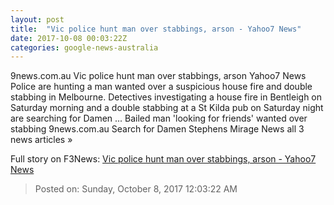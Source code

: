 ```yaml
---
layout: post
title:  "Vic police hunt man over stabbings, arson - Yahoo7 News"
date: 2017-10-08 00:03:22Z
categories: google-news-australia
---
```


9news.com.au Vic police hunt man over stabbings, arson Yahoo7 News Police are hunting a man wanted over a suspicious house fire and double stabbing in Melbourne. Detectives investigating a house fire in Bentleigh on Saturday morning and a double stabbing at a St Kilda pub on Saturday night are searching for Damen ... Bailed man 'looking for friends' wanted over stabbing 9news.com.au Search for Damen Stephens Mirage News all 3 news articles »


Full story on F3News: [Vic police hunt man over stabbings, arson - Yahoo7 News](http://www.f3nws.com/n/DpdD4H)

> Posted on: Sunday, October 8, 2017 12:03:22 AM

